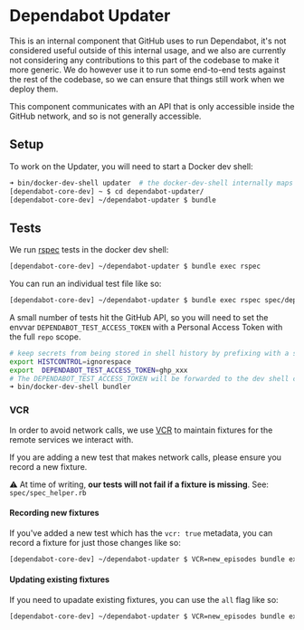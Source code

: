 # Dependabot Updater

This is an internal component that GitHub uses to run Dependabot, it's not
considered useful outside of this internal usage, and we also are currently not
considering any contributions to this part of the codebase to make it more
generic. We do however use it to run some end-to-end tests against the rest of
the codebase, so we can ensure that things still work when we deploy them.

This component communicates with an API that is only accessible inside the
GitHub network, and so is not generally accessible.

## Setup

To work on the Updater, you will need to start a Docker dev shell:

```zsh
➜ bin/docker-dev-shell updater  # the docker-dev-shell internally maps 'updater' to the 'bundler' ecosystem image
[dependabot-core-dev] ~ $ cd dependabot-updater/
[dependabot-core-dev] ~/dependabot-updater $ bundle
```

## Tests

We run [rspec](https://rspec.info/) tests in the docker dev shell:

```zsh
[dependabot-core-dev] ~/dependabot-updater $ bundle exec rspec
```

You can run an individual test file like so:

```zsh
[dependabot-core-dev] ~/dependabot-updater $ bundle exec rspec spec/dependabot/integration_spec.rb
```

A small number of tests hit the GitHub API, so you will need to set the envvar
`DEPENDABOT_TEST_ACCESS_TOKEN` with a Personal Access Token with the full `repo`
scope.

```zsh
# keep secrets from being stored in shell history by prefixing with a space
export HISTCONTROL=ignorespace
export  DEPENDABOT_TEST_ACCESS_TOKEN=ghp_xxx
# The DEPENDABOT_TEST_ACCESS_TOKEN will be forwarded to the dev shell container
➜ bin/docker-dev-shell bundler
```

### VCR

In order to avoid network calls, we use [VCR](https://github.com/vcr/vcr) to maintain
fixtures for the remote services we interact with.

If you are adding a new test that makes network calls, please ensure you record a new fixture.

:warning: At time of writing, **our tests will not fail if a fixture is missing**. See: `spec/spec_helper.rb`

#### Recording new fixtures

If you've added a new test which has the `vcr: true` metadata, you can record a fixture for just those changes like so:

```zsh
[dependabot-core-dev] ~/dependabot-updater $ VCR=new_episodes bundle exec rspec
```

#### Updating existing fixtures

If you need to upadate existing fixtures, you can use the `all` flag like so:

```zsh
[dependabot-core-dev] ~/dependabot-updater $ VCR=new_episodes bundle exec rspec
```
